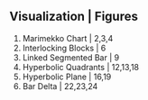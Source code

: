Visualization	| Figures
-----------------------

1. Marimekko Chart      | 2,3,4
2. Interlocking Blocks  |	6
3. Linked Segmented Bar | 9
4. Hyperbolic Quadrants | 12,13,18
5. Hyperbolic Plane     | 16,19
6. Bar Delta            | 22,23,24
